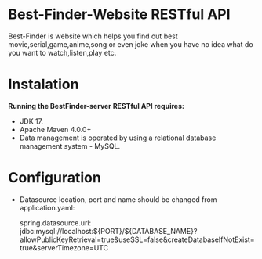 # Best-Finder-Website RESTful API
 Best-Finder is website which helps you find out best movie,serial,game,anime,song or even joke when you have no idea what do you want to watch,listen,play etc.
 # Instalation
 <strong>Running the BestFinder-server RESTful API requires:</strong>
 -  JDK 17.
 -  Apache Maven 4.0.0+
 -  Data management is operated by using a relational database management system - MySQL.
  # Configuration
 - Datasource location, port and name should be changed from application.yaml:
   <p>
      spring.datasource.url: jdbc:mysql://localhost:${PORT}/${DATABASE_NAME}? 
     allowPublicKeyRetrieval=true&useSSL=false&createDatabaseIfNotExist=true&serverTimezone=UTC
   </p>


   
   
 
 
